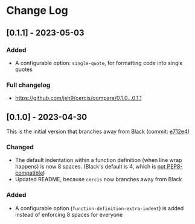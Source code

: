 # Change Log

## [0.1.1] - 2023-05-03

### Added
- A configurable option: `single-quote`, for formatting code into single quotes
### Full changelog
- https://github.com/jsh9/cercis/compare/0.1.0...0.1.1


## [0.1.0] - 2023-04-30

This is the initial version that branches away from Black (commit:
[e712e4](https://github.com/psf/black/commit/e712e48e06420d9240ce95c81acfcf6f11d14c83))
### Changed
- The default indentation within a function definition (when line wrap happens) is now 8
  spaces. (Black's default is 4, which is
  [not PEP8-compatible](https://github.com/psf/black/issues/1127))
- Updated README, because `cercis` now branches away from Black
### Added
- A configurable option (`function-definition-extra-indent`) is added instead of
  enforcing 8 spaces for everyone
